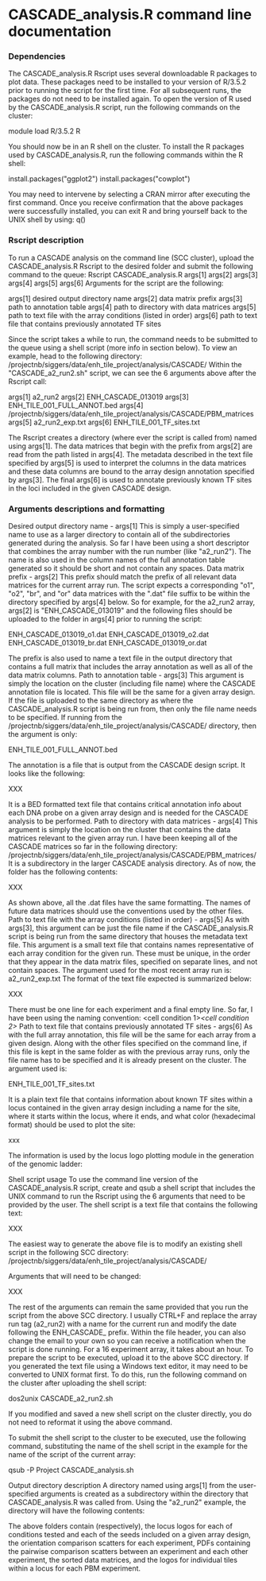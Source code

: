 # CASCADE_analysis.R command line documentation
### Dependencies 
The CASCADE_analysis.R Rscript uses several downloadable R packages to plot data. These packages need to be installed to your version of R/3.5.2 prior to running the script for the first time. For all subsequent runs, the packages do not need to be installed again. 
To open the version of R used by the CASCADE_analysis.R script, run the following commands on the cluster: 

module load R/3.5.2
R

You should now be in an R shell on the cluster. To install the R packages used by CASCADE_analysis.R, run the following commands within the R shell: 

install.packages("ggplot2")
install.packages("cowplot")

You may need to intervene by selecting a CRAN mirror after executing the first command. Once you receive confirmation that the above packages were successfully installed, you can exit R and bring yourself back to the UNIX shell by using: 
q()

### Rscript description 
To run a CASCADE analysis on the command line (SCC cluster), upload the CASCADE_analysis.R Rscript to the desired folder and submit the following command to the queue: 
Rscript CASCADE_analysis.R args[1] args[2] args[3] args[4] args[5] args[6] 
Arguments for the script are the following:

args[1] desired output directory name 
args[2] data matrix prefix 
args[3] path to annotation table 
args[4] path to directory with data matrices 
args[5] path to text file with the array conditions (listed in order) 
args[6] path to text file that contains previously annotated TF sites

Since the script takes a while to run, the command needs to be submitted to the queue using a shell script (more info in section below). To view an example, head to the following directory: 
/projectnb/siggers/data/enh_tile_project/analysis/CASCADE/ 
Within the "CASCADE_a2_run2.sh" script, we can see the 6 arguments above after the Rscript call: 

args[1] a2_run2 
args[2] ENH_CASCADE_013019 
args[3] ENH_TILE_001_FULL_ANNOT.bed 
args[4] /projectnb/siggers/data/enh_tile_project/analysis/CASCADE/PBM_matrices 
args[5] a2_run2_exp.txt 
args[6] ENH_TILE_001_TF_sites.txt 

The Rscript creates a directory (where ever the script is called from) named using args[1]. The data matrices that begin with the prefix from args[2] are read from the path listed in args[4]. The metadata described in the text file specified by args[5] is used to interpret the columns in the data matrices and these data columns are bound to the array design annotation specified by args[3]. The final args[6] is used to annotate previously known TF sites in the loci included in the given CASCADE design. 

### Arguments descriptions and formatting 
Desired output directory name - args[1] 
This is simply a user-specified name to use as a larger directory to contain all of the subdirectories generated during the analysis. So far I have been using a short descriptor that combines the array number with the run number (like "a2_run2"). The name is also used in the column names of the full annotation table generated so it should be short and not contain any spaces. 
Data matrix prefix - args[2] 
This prefix should match the prefix of all relevant data matrices for the current array run. The script expects a corresponding "o1", "o2", "br", and "or" data matrices with the ".dat" file suffix to be within the directory specified by args[4] below. So for example, for the a2_run2 array, args[2] is "ENH_CASCADE_013019" and the following files should be uploaded to the folder in args[4] prior to running the script: 

ENH_CASCADE_013019_o1.dat 
ENH_CASCADE_013019_o2.dat 
ENH_CASCADE_013019_br.dat 
ENH_CASCADE_013019_or.dat

The prefix is also used to name a text file in the output directory that contains a full matrix that includes the array annotation as well as all of the data matrix columns. 
Path to annotation table - args[3] 
This argument is simply the location on the cluster (including file name) where the CASCADE annotation file is located. This file will be the same for a given array design. If the file is uploaded to the same directory as where the CASCADE_analysis.R script is being run from, then only the file name needs to be specified. If running from the /projectnb/siggers/data/enh_tile_project/analysis/CASCADE/ directory, then the argument is only: 

ENH_TILE_001_FULL_ANNOT.bed 

The annotation is a file that is output from the CASCADE design script. It looks like the following: 

XXX

It is a BED formatted text file that contains critical annotation info about each DNA probe on a given array design and is needed for the CASCADE analysis to be performed. 
Path to directory with data matrices - args[4] 
This argument is simply the location on the cluster that contains the data matrices relevant to the given array run. I have been keeping all of the CASCADE matrices so far in the following directory: 
/projectnb/siggers/data/enh_tile_project/analysis/CASCADE/PBM_matrices/ 
It is a subdirectory in the larger CASCADE analysis directory. As of now, the folder has the following contents:

XXX

As shown above, all the .dat files have the same formatting. The names of future data matrices should use the conventions used by the other files. 
Path to text file with the array conditions (listed in order) - args[5] 
As with args[3], this argument can be just the file name if the CASCADE_analysis.R script is being run from the same directory that houses the metadata text file. This argument is a small text file that contains names representative of each array condition for the given run. These must be unique, in the order that they appear in the data matrix files, specified on separate lines, and not contain spaces. The argument used for the most recent array run is: 
a2_run2_exp.txt 
The format of the text file expected is summarized below:

XXX

There must be one line for each experiment and a final empty line. So far, I have been using the naming convention: <cell condition 1>_<cell condition 2>_<antibody> 
Path to text file that contains previously annotated TF sites - args[6] 
As with the full array annotation, this file will be the same for each array from a given design. Along with the other files specified on the command line, if this file is kept in the same folder as with the previous array runs, only the file name has to be specified and it is already present on the cluster. The argument used is:
 
ENH_TILE_001_TF_sites.txt 

It is a plain text file that contains information about known TF sites within a locus contained in the given array design including a name for the site, where it starts within the locus, where it ends, and what color 
(hexadecimal format) should be used to plot the site: 

xxx

The information is used by the locus logo plotting module in the generation of the genomic ladder:

Shell script usage 
To use the command line version of the CASCADE_analysis.R script, create and qsub a shell script that includes the UNIX command to run the Rscript using the 6 arguments that need to be provided by the user. The shell script is a text file that contains the following text:

XXX

The easiest way to generate the above file is to modify an existing shell script in the following SCC directory: /projectnb/siggers/data/enh_tile_project/analysis/CASCADE/ 

Arguments that will need to be changed: 

XXX

The rest of the arguments can remain the same provided that you run the script from the above SCC directory. I usually CTRL+F and replace the array run tag (a2_run2) with a name for the current run and modify the date following the ENH_CASCADE_ prefix. Within the file header, you can also change the email to your own so you can receive a notification when the script is done running. For a 16 experiment array, it takes about an hour. 
To prepare the script to be executed, upload it to the above SCC directory. If you generated the text file using a Windows text editor, it may need to be converted to UNIX format first. To do this, run the following command on the cluster after uploading the shell script: 

dos2unix CASCADE_a2_run2.sh

If you modified and saved a new shell script on the cluster directly, you do not need to reformat it using the above command.

To submit the shell script to the cluster to be executed, use the following command, substituting the name of the shell script in the example for the name of the script of the current array: 

qsub -P Project CASCADE_analysis.sh

Output directory description 
A directory named using args[1] from the user-specified arguments is created as a subdirectory within the directory that CASCADE_analysis.R was called from. Using the "a2_run2" example, the directory will have the following contents: 

The above folders contain (respectively), the locus logos for each of conditions tested and each of the seeds included on a given array design, the orientation comparison scatters for each experiment, PDFs containing the pairwise comparison scatters between an experiment and each other experiment, the sorted data matrices, and the logos for individual tiles within a locus for each PBM experiment. 


